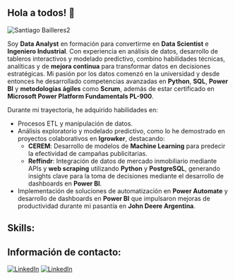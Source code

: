 ## Hola a todos! 👋
![Santiago Bailleres2](https://github.com/user-attachments/assets/c180355b-b350-491d-948a-5e5d5ffaf9f1)

Soy **Data Analyst** en formación para convertirme en **Data Scientist** e **Ingeniero Industrial**. Con experiencia en análisis de datos, desarrollo de tableros interactivos y modelado predictivo, combino habilidades técnicas, analíticas y de **mejora continua** para transformar datos en decisiones estratégicas. Mi pasión por los datos comenzó en la universidad y desde entonces he desarrollado competencias avanzadas en **Python**, **SQL**, **Power BI** y **metodologías ágiles** como **Scrum**, además de estar certificado en **Microsoft Power Platform Fundamentals PL-900**.

Durante mi trayectoria, he adquirido habilidades en:
- Procesos ETL y manipulación de datos.
- Análisis exploratorio y modelado predictivo, como lo he demostrado en proyectos colaborativos en **Igrowker**, destacando:
   - **CEREM**: Desarrollo de modelos de **Machine Learning** para predecir la efectividad de campañas publicitarias.
   - **Reffindr**: Integración de datos de mercado inmobiliario mediante APIs y **web scraping** utilizando **Python** y **PostgreSQL**, generando insights clave para la toma de decisiones mediante el desarrollo de dashboards en **Power BI**.
- Implementación de soluciones de automatización en **Power Automate** y desarrollo de dashboards en **Power BI** que impulsaron mejoras de productividad durante mi pasantía en **John Deere Argentina**.

## Skills:


## Información de contacto:
[![LinkedIn](https://img.shields.io/badge/LinkedIn-Santiago_Bailleres-0A66C2?style=for-the-badge&logo=linkedin&logoColor=white&labelColor=101010)](https://www.linkedin.com/in/santiagobailleres)
[![LinkedIn](https://img.shields.io/badge/LinkedIn-Santiago_Bailleres-101010?style=for-the-badge&logo=linkedin&logoColor=white&labelColor=0A66C2)](https://www.linkedin.com/in/santiagobailleres)
<!--
**santiagobailleres/santiagobailleres** is a ✨ _special_ ✨ repository because its `README.md` (this file) appears on your GitHub profile.



Here are some ideas to get you started:

- 🔭 I’m currently working on ...
- 🌱 I’m currently learning ...
- 👯 I’m looking to collaborate on ...
- 🤔 I’m looking for help with ...
- 💬 Ask me about ...
- 📫 How to reach me: ...
- 😄 Pronouns: ...
- ⚡ Fun fact: ...
-->
